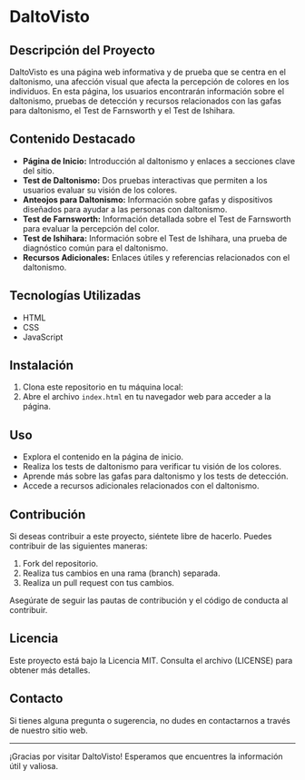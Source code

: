 # DaltoVisto

## Descripción del Proyecto

DaltoVisto es una página web informativa y de prueba que se centra en el daltonismo, una afección visual que afecta la percepción de colores en los individuos. En esta página, los usuarios encontrarán información sobre el daltonismo, pruebas de detección y recursos relacionados con las gafas para daltonismo, el Test de Farnsworth y el Test de Ishihara.

## Contenido Destacado

- **Página de Inicio:** Introducción al daltonismo y enlaces a secciones clave del sitio.
- **Test de Daltonismo:** Dos pruebas interactivas que permiten a los usuarios evaluar su visión de los colores.
- **Anteojos para Daltonismo:** Información sobre gafas y dispositivos diseñados para ayudar a las personas con daltonismo.
- **Test de Farnsworth:** Información detallada sobre el Test de Farnsworth para evaluar la percepción del color.
- **Test de Ishihara:** Información sobre el Test de Ishihara, una prueba de diagnóstico común para el daltonismo.
- **Recursos Adicionales:** Enlaces útiles y referencias relacionados con el daltonismo.

## Tecnologías Utilizadas

- HTML
- CSS
- JavaScript

## Instalación

1. Clona este repositorio en tu máquina local:
2. Abre el archivo `index.html` en tu navegador web para acceder a la página.

## Uso

- Explora el contenido en la página de inicio.
- Realiza los tests de daltonismo para verificar tu visión de los colores.
- Aprende más sobre las gafas para daltonismo y los tests de detección.
- Accede a recursos adicionales relacionados con el daltonismo.

## Contribución

Si deseas contribuir a este proyecto, siéntete libre de hacerlo. Puedes contribuir de las siguientes maneras:

1. Fork del repositorio.
2. Realiza tus cambios en una rama (branch) separada.
3. Realiza un pull request con tus cambios.

Asegúrate de seguir las pautas de contribución y el código de conducta al contribuir.

## Licencia

Este proyecto está bajo la Licencia MIT. Consulta el archivo (LICENSE) para obtener más detalles.

## Contacto

Si tienes alguna pregunta o sugerencia, no dudes en contactarnos a través de nuestro sitio web.

---

¡Gracias por visitar DaltoVisto! Esperamos que encuentres la información útil y valiosa.

